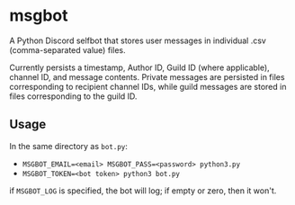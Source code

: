# msgbot
A Python Discord selfbot that stores user messages in individual .csv (comma-separated value) files.

Currently persists a timestamp, Author ID, Guild ID (where applicable), channel ID, and message contents. Private messages are persisted in files corresponding to recipient channel IDs, while guild messages are stored in files corresponding to the guild ID.

## Usage
In the same directory as `bot.py`:
- `MSGBOT_EMAIL=<email> MSGBOT_PASS=<password> python3.py`
- `MSGBOT_TOKEN=<bot token> python3 bot.py`

if `MSGBOT_LOG` is specified, the bot will log; if empty or zero, then it won't.

